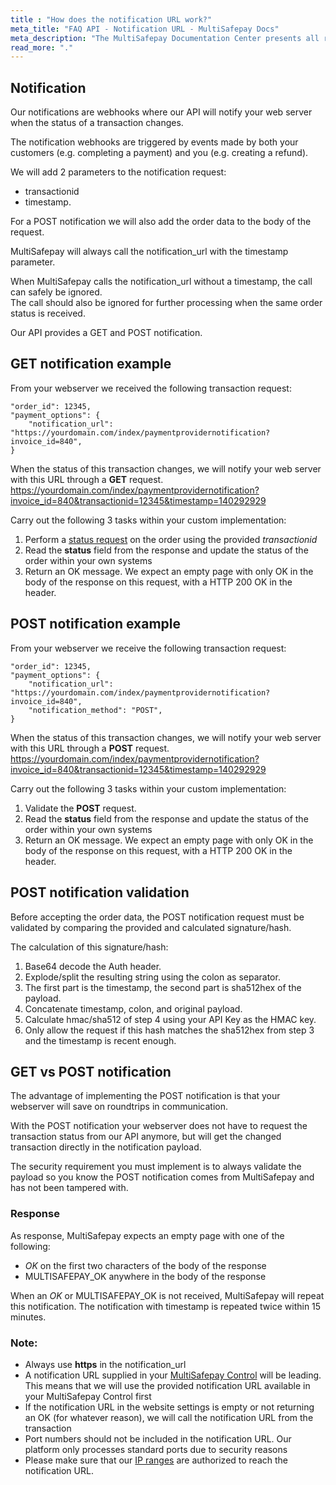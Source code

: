 ```yaml
---
title : "How does the notification URL work?"
meta_title: "FAQ API - Notification URL - MultiSafepay Docs"
meta_description: "The MultiSafepay Documentation Center presents all relevant information about our Plugins and API. You can also find support pages for payment methods, tools and general questions as well as the contact details of our Support and Integration Teams."
read_more: "."
---
```

## Notification
Our notifications are webhooks where our API will notify your web server when the status of a transaction changes. 

The notification webhooks are triggered by events made by both your customers (e.g. completing a payment) and you (e.g. creating a refund).
  
We will add 2 parameters to the notification request:

* transactionid  
* timestamp. 

For a POST notification we will also add the order data to the body of the request.

MultiSafepay will always call the notification_url with the timestamp parameter. 

When MultiSafepay calls the notification_url without a timestamp, the call can safely be ignored.  
The call should also be ignored for further processing when the same order status is received. 

Our API provides a GET and POST notification.

## GET notification example
From your webserver we received the following transaction request:

```
"order_id": 12345,  
"payment_options": {
    "notification_url": "https://yourdomain.com/index/paymentprovidernotification?invoice_id=840",
}
```

When the status of this transaction changes, we will notify your web server with this URL through a **GET** request.
https://yourdomain.com/index/paymentprovidernotification?invoice_id=840&transactionid=12345&timestamp=140292929

Carry out the following 3 tasks within your custom implementation: 

1. Perform a [status request](/api/#retrieve-an-order) on the order using the provided _transactionid_
2. Read the **status** field from the response and update the status of the order within your own systems
3. Return an OK message. We expect an empty page with only OK in the body of the response on this request, with a HTTP 200 OK in the header.

## POST notification example
From your webserver we receive the following transaction request:

```
"order_id": 12345,  
"payment_options": {
    "notification_url": "https://yourdomain.com/index/paymentprovidernotification?invoice_id=840",
    "notification_method": "POST",
}
```

When the status of this transaction changes, we will notify your web server with this URL through a **POST** request.
https://yourdomain.com/index/paymentprovidernotification?invoice_id=840&transactionid=12345&timestamp=140292929

Carry out the following 3 tasks within your custom implementation: 

1. Validate the **POST** request.
2. Read the **status** field from the response and update the status of the order within your own systems
3. Return an OK message. We expect an empty page with only OK in the body of the response on this request, with a HTTP 200 OK in the header.

## POST notification validation
Before accepting the order data, the POST notification request must be validated by comparing the provided and calculated signature/hash.

The calculation of this signature/hash:

1. Base64 decode the Auth header.
2. Explode/split the resulting string using the colon as separator.
3. The first part is the timestamp, the second part is sha512hex of the payload.
4. Concatenate timestamp, colon, and original payload.
5. Calculate hmac/sha512 of step 4 using your API Key as the HMAC key.
6. Only allow the request if this hash matches the sha512hex from step 3 and the timestamp is recent enough.

## GET vs POST notification
The advantage of implementing the POST notification is that your webserver will save on roundtrips in communication.

With the POST notification your webserver does not have to request the transaction status from our API anymore, but will get the changed transaction directly in the notification payload.

The security requirement you must implement is to always validate the payload so you know the POST notification comes from MultiSafepay and has not been tampered with.

### Response
As response, MultiSafepay expects an empty page with one of the following:

* _OK_ on the first two characters of the body of the response
* MULTISAFEPAY_OK anywhere in the body of the response

When an _OK_ or MULTISAFEPAY_OK is not received, MultiSafepay will repeat this notification. The notification with timestamp is repeated twice within 15 minutes. 


### Note:

* Always use **https** in the notification_url
* A notification URL supplied in your [MultiSafepay Control](https://merchant.multisafepay.com) will be leading. This means that we will use the provided notification URL available in your MultiSafepay Control first
* If the notification URL in the website settings is empty or not returning an OK (for whatever reason), we will call the notification URL from the transaction
* Port numbers should not be included in the notification URL. Our platform only processes standard ports due to security reasons
* Please make sure that our [IP ranges](/faq/general/ip-ranges) are authorized to reach the notification URL.
